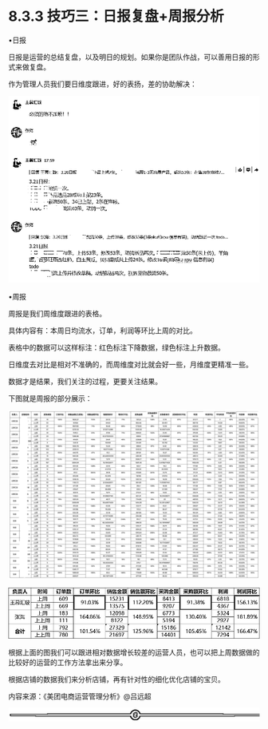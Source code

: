 # 8.3.3 技巧三：日报复盘+周报分析

•日报

日报是运营的总结复盘，以及明日的规划。如果你是团队作战，可以善用日报的形式来做复盘。

作为管理人员我们要日维度跟进，好的表扬，差的协助解决：

![](img/f47b15ab85377ab16a1ad26747293138.png)

•周报

周报是我们周维度跟进的表格。

具体内容有：本周日均流水，订单，利润等环比上周的对比。

表格中的数据可以这样标注：红色标注下降数据，绿色标注上升数据。

日维度去对比是相对不准确的，而周维度对比就会好一些，月维度更精准一些。

数据才是结果，我们关注的过程，更要关注结果。

下图就是周报的部分展示：

![](img/c8f723dab643002e6e5ca55012d31370.png)

![](img/9a8fc00d2393d6914aea682b2e289cfe.png)

根据上面的图我们可以跟进相对数据增长较差的运营人员，也可以把上周数据做的比较好的运营的工作方法拿出来分享。

根据店铺的数据我们来分析店铺，再有针对性的细化优化店铺的宝贝。

内容来源：《美团电商运营管理分析》@吕远超

![](img/af1b0ff95055ad1b068bc39a8c34b73c.png)